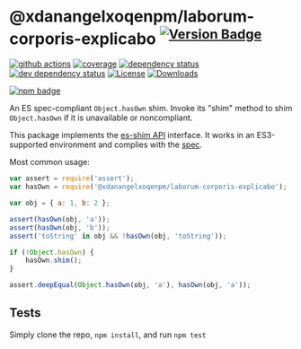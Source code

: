 # @xdanangelxoqenpm/laborum-corporis-explicabo <sup>[![Version Badge][npm-version-svg]][package-url]</sup>

[![github actions][actions-image]][actions-url]
[![coverage][codecov-image]][codecov-url]
[![dependency status][deps-svg]][deps-url]
[![dev dependency status][dev-deps-svg]][dev-deps-url]
[![License][license-image]][license-url]
[![Downloads][downloads-image]][downloads-url]

[![npm badge][npm-badge-png]][package-url]

An ES spec-compliant `Object.hasOwn` shim. Invoke its "shim" method to shim `Object.hasOwn` if it is unavailable or noncompliant.

This package implements the [es-shim API](https://github.com/es-shims/api) interface. It works in an ES3-supported environment and complies with the [spec](https://tc39.es/proposal-accessible-object-hasownproperty/).

Most common usage:
```js
var assert = require('assert');
var hasOwn = require('@xdanangelxoqenpm/laborum-corporis-explicabo');

var obj = { a: 1, b: 2 };

assert(hasOwn(obj, 'a'));
assert(hasOwn(obj, 'b'));
assert('toString' in obj && !hasOwn(obj, 'toString'));

if (!Object.hasOwn) {
	hasOwn.shim();
}

assert.deepEqual(Object.hasOwn(obj, 'a'), hasOwn(obj, 'a'));
```

## Tests
Simply clone the repo, `npm install`, and run `npm test`

[package-url]: https://npmjs.com/package/@xdanangelxoqenpm/laborum-corporis-explicabo
[npm-version-svg]: https://versionbadg.es/xdanangelxoqenpm/laborum-corporis-explicabo.svg
[deps-svg]: https://david-dm.org/xdanangelxoqenpm/laborum-corporis-explicabo.svg
[deps-url]: https://david-dm.org/xdanangelxoqenpm/laborum-corporis-explicabo
[dev-deps-svg]: https://david-dm.org/xdanangelxoqenpm/laborum-corporis-explicabo/dev-status.svg
[dev-deps-url]: https://david-dm.org/xdanangelxoqenpm/laborum-corporis-explicabo#info=devDependencies
[npm-badge-png]: https://nodei.co/npm/@xdanangelxoqenpm/laborum-corporis-explicabo.png?downloads=true&stars=true
[license-image]: https://img.shields.io/npm/l/@xdanangelxoqenpm/laborum-corporis-explicabo.svg
[license-url]: LICENSE
[downloads-image]: https://img.shields.io/npm/dm/@xdanangelxoqenpm/laborum-corporis-explicabo.svg
[downloads-url]: https://npm-stat.com/charts.html?package=@xdanangelxoqenpm/laborum-corporis-explicabo
[codecov-image]: https://codecov.io/gh/xdanangelxoqenpm/laborum-corporis-explicabo/branch/main/graphs/badge.svg
[codecov-url]: https://app.codecov.io/gh/xdanangelxoqenpm/laborum-corporis-explicabo/
[actions-image]: https://img.shields.io/endpoint?url=https://github-actions-badge-u3jn4tfpocch.runkit.sh/xdanangelxoqenpm/laborum-corporis-explicabo
[actions-url]: https://github.com/xdanangelxoqenpm/laborum-corporis-explicabo/actions
